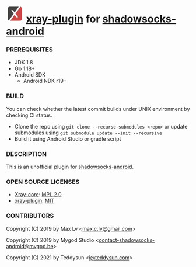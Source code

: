 # <img src="app/src/main/web_hi_res_512.png" alt="[logo]" width="48"/> [xray-plugin](https://github.com/teddysun/xray-plugin) for [shadowsocks-android](https://github.com/shadowsocks/shadowsocks-android)

### PREREQUISITES

* JDK 1.8
* Go 1.18+
* Android SDK
  - Android NDK r19+

### BUILD

You can check whether the latest commit builds under UNIX environment by checking CI status.

* Clone the repo using `git clone --recurse-submodules <repo>` or update submodules using `git submodule update --init --recursive`
* Build it using Android Studio or gradle script

### DESCRIPTION

This is an unofficial plugin for [shadowsocks-android](https://github.com/shadowsocks/shadowsocks-android).

### OPEN SOURCE LICENSES

* [Xray-core](https://github.com/xtls/xray-core): [MPL 2.0](https://github.com/XTLS/Xray-core/blob/main/LICENSE)
* [xray-plugin](https://github.com/teddysun/xray-plugin): [MIT](https://github.com/teddysun/xray-plugin/blob/main/LICENSE)

### CONTRIBUTORS

Copyright (C) 2019 by Max Lv <<max.c.lv@gmail.com>>

Copyright (C) 2019 by Mygod Studio <<contact-shadowsocks-android@mygod.be>>

Copyright (C) 2021 by Teddysun <<i@teddysun.com>>
